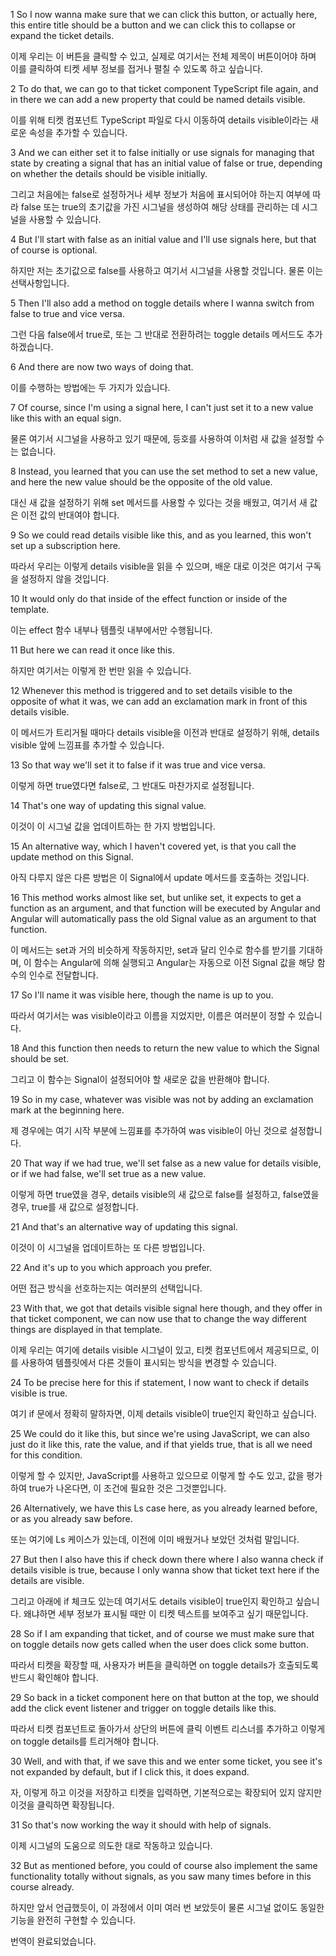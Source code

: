 1
So I now wanna make sure
that we can click this button,
or actually here,
this entire title should be a button
and we can click this to collapse
or expand the ticket details.

이제 우리는 이 버튼을 클릭할 수 있고,
실제로 여기서는
전체 제목이 버튼이어야 하며
이를 클릭하여
티켓 세부 정보를 접거나
펼칠 수 있도록 하고 싶습니다.

2
To do that,
we can go to that ticket component TypeScript file again,
and in there we can add a new property
that could be named details visible.

이를 위해
티켓 컴포넌트 TypeScript 파일로 다시 이동하여
details visible이라는
새로운 속성을 추가할 수 있습니다.

3
And we can either set it to false initially
or use signals for managing that state
by creating a signal
that has an initial value of false or true,
depending on whether the details should be visible initially.

그리고 처음에는 false로 설정하거나
세부 정보가 처음에 표시되어야 하는지 여부에 따라
false 또는 true의 초기값을 가진
시그널을 생성하여
해당 상태를 관리하는 데 시그널을 사용할 수 있습니다.

4
But I'll start with false as an initial value
and I'll use signals here,
but that of course is optional.

하지만 저는 초기값으로 false를 사용하고
여기서 시그널을 사용할 것입니다.
물론 이는 선택사항입니다.

5
Then I'll also add a method on toggle details
where I wanna switch from false to true and vice versa.

그런 다음 false에서 true로,
또는 그 반대로 전환하려는
toggle details 메서드도 추가하겠습니다.

6
And there are now two ways of doing that.

이를 수행하는 방법에는 두 가지가 있습니다.

7
Of course,
since I'm using a signal here,
I can't just set it to a new value like this
with an equal sign.

물론
여기서 시그널을 사용하고 있기 때문에,
등호를 사용하여
이처럼 새 값을 설정할 수는 없습니다.

8
Instead,
you learned that you can use the set method
to set a new value,
and here the new value should be the opposite
of the old value.

대신
새 값을 설정하기 위해
set 메서드를 사용할 수 있다는 것을 배웠고,
여기서 새 값은
이전 값의 반대여야 합니다.

9
So we could read details visible like this,
and as you learned,
this won't set up a subscription here.

따라서 우리는 이렇게 details visible을 읽을 수 있으며,
배운 대로
이것은 여기서 구독을 설정하지 않을 것입니다.

10
It would only do that inside of the effect function
or inside of the template.

이는 effect 함수 내부나
템플릿 내부에서만 수행됩니다.

11
But here we can read it once like this.

하지만 여기서는 이렇게 한 번만 읽을 수 있습니다.

12
Whenever this method is triggered
and to set details visible to the opposite
of what it was,
we can add an exclamation mark
in front of this details visible.

이 메서드가 트리거될 때마다
details visible을
이전과 반대로 설정하기 위해,
details visible 앞에
느낌표를 추가할 수 있습니다.

13
So that way we'll set it
to false if it was true and vice versa.

이렇게 하면
true였다면 false로, 그 반대도 마찬가지로 설정됩니다.

14
That's one way of updating this signal value.

이것이 이 시그널 값을 업데이트하는 한 가지 방법입니다.

15
An alternative way,
which I haven't covered yet,
is that you call the update method on this Signal.

아직 다루지 않은
다른 방법은
이 Signal에서 update 메서드를 호출하는 것입니다.

16
This method works almost like set,
but unlike set,
it expects to get a function as an argument,
and that function will be executed by Angular
and Angular will automatically pass the old Signal value
as an argument to that function.

이 메서드는 set과 거의 비슷하게 작동하지만,
set과 달리
인수로 함수를 받기를 기대하며,
이 함수는 Angular에 의해 실행되고
Angular는 자동으로 이전 Signal 값을
해당 함수의 인수로 전달합니다.

17
So I'll name it was visible here,
though the name is up to you.

따라서 여기서는 was visible이라고 이름을 지었지만,
이름은 여러분이 정할 수 있습니다.

18
And this function then needs to return the new value
to which the Signal should be set.

그리고 이 함수는
Signal이 설정되어야 할 새로운 값을 반환해야 합니다.

19
So in my case,
whatever was visible was not
by adding an exclamation mark at the beginning here.

제 경우에는
여기 시작 부분에 느낌표를 추가하여
was visible이 아닌 것으로 설정합니다.

20
That way if we had true,
we'll set false as a new value for details visible,
or if we had false,
we'll set true as a new value.

이렇게 하면 true였을 경우,
details visible의 새 값으로 false를 설정하고,
false였을 경우,
true를 새 값으로 설정합니다.

21
And that's an alternative way of updating this signal.

이것이 이 시그널을 업데이트하는 또 다른 방법입니다.

22
And it's up to you which approach you prefer.

어떤 접근 방식을 선호하는지는 여러분의 선택입니다.

23
With that,
we got that details visible signal here though,
and they offer in that ticket component,
we can now use that to change the way different things are displayed
in that template.

이제 우리는 여기에 details visible 시그널이 있고,
티켓 컴포넌트에서 제공되므로,
이를 사용하여 템플릿에서
다른 것들이 표시되는 방식을
변경할 수 있습니다.

24
To be precise here for this if statement,
I now want to check if details visible is true.

여기 if 문에서 정확히 말하자면,
이제 details visible이 true인지 확인하고 싶습니다.

25
We could do it like this,
but since we're using JavaScript,
we can also just do it like this,
rate the value,
and if that yields true,
that is all we need for this condition.

이렇게 할 수 있지만,
JavaScript를 사용하고 있으므로
이렇게 할 수도 있고,
값을 평가하여
true가 나온다면,
이 조건에 필요한 것은 그것뿐입니다.

26
Alternatively,
we have this Ls case here,
as you already learned before,
or as you already saw before.

또는
여기에 Ls 케이스가 있는데,
이전에 이미 배웠거나
보았던 것처럼 말입니다.

27
But then I also have this if check down there
where I also wanna check if details visible is true,
because I only wanna show that ticket text here
if the details are visible.

그리고 아래에 if 체크도 있는데
여기서도 details visible이 true인지 확인하고 싶습니다.
왜냐하면 세부 정보가 표시될 때만
이 티켓 텍스트를 보여주고 싶기 때문입니다.

28
So if I am expanding that ticket,
and of course we must make sure
that on toggle details now gets called
when the user does click some button.

따라서 티켓을 확장할 때,
사용자가 버튼을 클릭하면
on toggle details가 호출되도록
반드시 확인해야 합니다.

29
So back in a ticket component
here on that button at the top,
we should add the click event listener
and trigger on toggle details like this.

따라서 티켓 컴포넌트로 돌아가서
상단의 버튼에
클릭 이벤트 리스너를 추가하고
이렇게 on toggle details를 트리거해야 합니다.

30
Well,
and with that,
if we save this
and we enter some ticket,
you see it's not expanded by default,
but if I click this,
it does expand.

자,
이렇게 하고
이것을 저장하고
티켓을 입력하면,
기본적으로는 확장되어 있지 않지만
이것을 클릭하면
확장됩니다.

31
So that's now working the way it should
with help of signals.

이제 시그널의 도움으로
의도한 대로 작동하고 있습니다.

32
But as mentioned before,
you could of course also implement the same functionality
totally without signals,
as you saw many times before in this course already.

하지만 앞서 언급했듯이,
이 과정에서 이미 여러 번 보았듯이
물론 시그널 없이도
동일한 기능을 완전히 구현할 수 있습니다.

번역이 완료되었습니다.
